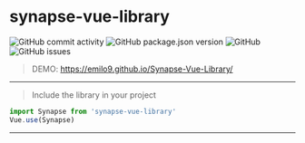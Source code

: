 # synapse-vue-library
![GitHub commit activity](https://img.shields.io/github/commit-activity/m/emilo9/Synapse-Vue-Library?style=for-the-badge)
![GitHub package.json version](https://img.shields.io/github/package-json/v/EMILO9/Synapse-Vue-Library?style=for-the-badge)
![GitHub](https://img.shields.io/github/license/emilo9/Synapse-Vue-Library?style=for-the-badge)
![GitHub issues](https://img.shields.io/github/issues/emilo9/Synapse-Vue-Library?style=for-the-badge)
> DEMO: https://emilo9.github.io/Synapse-Vue-Library/
***
> Include the library in your project
```javascript
import Synapse from 'synapse-vue-library'
Vue.use(Synapse)
```
***
